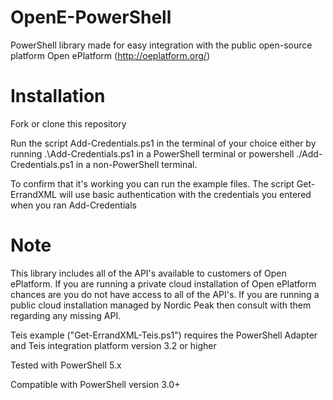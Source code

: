 # OpenE-PowerShell
PowerShell library made for easy integration with the public open-source platform Open ePlatform (http://oeplatform.org/)

# Installation
Fork or clone this repository

Run the script Add-Credentials.ps1 in the terminal of your choice either by running .\Add-Credentials.ps1 in a PowerShell terminal or powershell ./Add-Credentials.ps1 in a non-PowerShell terminal.

To confirm that it's working you can run the example files. The script Get-ErrandXML will use basic authentication with the credentials you entered when you ran Add-Credentials

# Note
This library includes all of the API's available to customers of Open ePlatform.
If you are running a private cloud installation of Open ePlatform chances are you do not have access to all of the API's.
If you are running a public cloud installation managed by Nordic Peak then consult with them regarding any missing API.

Teis example ("Get-ErrandXML-Teis.ps1") requires the PowerShell Adapter and Teis integration platform version 3.2 or higher

Tested with PowerShell 5.x

Compatible with PowerShell version 3.0+
